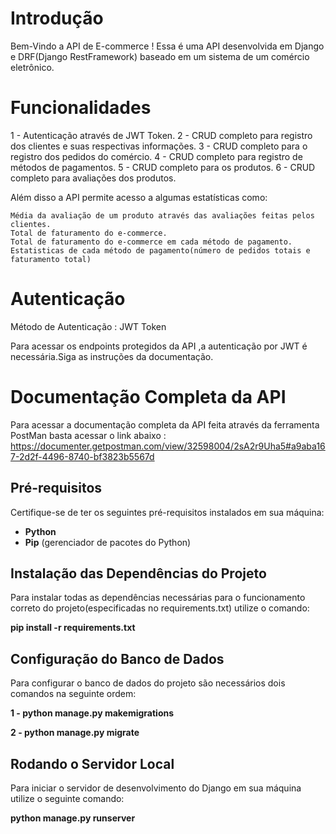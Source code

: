 # Introdução 

Bem-Vindo a API de E-commerce ! Essa é uma API desenvolvida em Django e DRF(Django RestFramework) baseado em um sistema de um comércio eletrônico.

# Funcionalidades 

1 - Autenticação através de JWT Token.
2 - CRUD completo para registro dos clientes e suas respectivas informações.
3 - CRUD completo para o registro dos pedidos do comércio.
4 - CRUD completo para registro de métodos de pagamentos.
5 - CRUD completo para os produtos.
6 - CRUD completo para avaliações dos produtos.

Além disso a API permite acesso a algumas estatísticas como:

    Média da avaliação de um produto através das avaliações feitas pelos clientes.
    Total de faturamento do e-commerce.
    Total de faturamento do e-commerce em cada método de pagamento.
    Estatisticas de cada método de pagamento(número de pedidos totais e faturamento total)

# Autenticação 

Método de Autenticação : JWT Token

Para acessar os endpoints protegidos da API ,a autenticação por JWT é necessária.Siga
as instruções da documentação.

# Documentação Completa da API 

Para acessar a documentação completa da API feita através da ferramenta PostMan basta acessar o link abaixo :
https://documenter.getpostman.com/view/32598004/2sA2r9Uha5#a9aba167-2d2f-4496-8740-bf3823b5567d

## Pré-requisitos

Certifique-se de ter os seguintes pré-requisitos instalados em sua máquina:

- **Python**
- **Pip** (gerenciador de pacotes do Python)

## Instalação das Dependências do Projeto

Para instalar todas as dependências necessárias para o funcionamento correto do projeto(especificadas no requirements.txt) utilize o comando:

**pip install -r requirements.txt**

## Configuração do Banco de Dados 

Para configurar o banco de dados do projeto são necessários dois comandos na seguinte ordem:

**1 - python manage.py makemigrations**

**2 - python manage.py migrate**

## Rodando o Servidor Local

Para iniciar o servidor de desenvolvimento do Django em sua máquina utilize o seguinte comando:

**python manage.py runserver**
